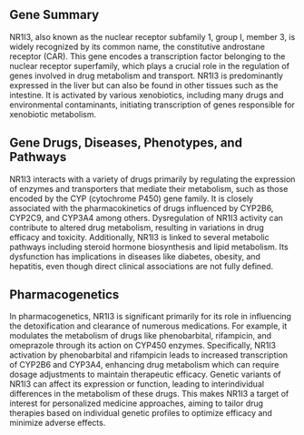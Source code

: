 ## Gene Summary
NR1I3, also known as the nuclear receptor subfamily 1, group I, member 3, is widely recognized by its common name, the constitutive androstane receptor (CAR). This gene encodes a transcription factor belonging to the nuclear receptor superfamily, which plays a crucial role in the regulation of genes involved in drug metabolism and transport. NR1I3 is predominantly expressed in the liver but can also be found in other tissues such as the intestine. It is activated by various xenobiotics, including many drugs and environmental contaminants, initiating transcription of genes responsible for xenobiotic metabolism.

## Gene Drugs, Diseases, Phenotypes, and Pathways
NR1I3 interacts with a variety of drugs primarily by regulating the expression of enzymes and transporters that mediate their metabolism, such as those encoded by the CYP (cytochrome P450) gene family. It is closely associated with the pharmacokinetics of drugs influenced by CYP2B6, CYP2C9, and CYP3A4 among others. Dysregulation of NR1I3 activity can contribute to altered drug metabolism, resulting in variations in drug efficacy and toxicity. Additionally, NR1I3 is linked to several metabolic pathways including steroid hormone biosynthesis and lipid metabolism. Its dysfunction has implications in diseases like diabetes, obesity, and hepatitis, even though direct clinical associations are not fully defined.

## Pharmacogenetics
In pharmacogenetics, NR1I3 is significant primarily for its role in influencing the detoxification and clearance of numerous medications. For example, it modulates the metabolism of drugs like phenobarbital, rifampicin, and omeprazole through its action on CYP450 enzymes. Specifically, NR1I3 activation by phenobarbital and rifampicin leads to increased transcription of CYP2B6 and CYP3A4, enhancing drug metabolism which can require dosage adjustments to maintain therapeutic efficacy. Genetic variants of NR1I3 can affect its expression or function, leading to interindividual differences in the metabolism of these drugs. This makes NR1I3 a target of interest for personalized medicine approaches, aiming to tailor drug therapies based on individual genetic profiles to optimize efficacy and minimize adverse effects.